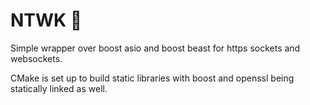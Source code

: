 # NTWK 🦆

Simple wrapper over boost asio and boost beast for https sockets and websockets.

CMake is set up to build static libraries with boost and openssl being
statically linked as well.
